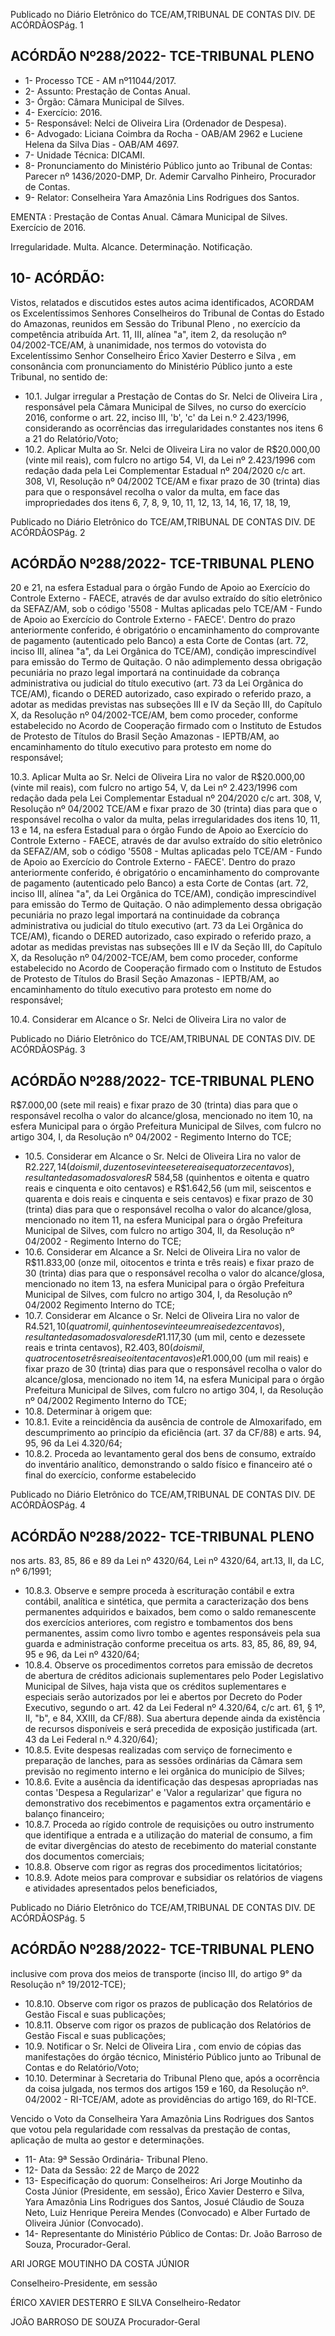 Publicado  no  Diário  Eletrônico do TCE/AM,TRIBUNAL DE CONTAS DIV. DE ACÓRDÃOSPág. 1

## ACÓRDÃO Nº288/2022- TCE-TRIBUNAL PLENO

- 1- Processo TCE - AM nº11044/2017.
- 2- Assunto: Prestação de Contas Anual.
- 3- Órgão: Câmara Municipal de Silves.
- 4- Exercício: 2016.
- 5- Responsável: Nelci de Oliveira Lira (Ordenador de Despesa).
- 6- Advogado: Liciana  Coimbra  da  Rocha  -  OAB/AM  2962  e  Luciene  Helena  da  Silva Dias - OAB/AM 4697.
- 7- Unidade Técnica: DICAMI.
- 8- Pronunciamento  do  Ministério  Público  junto  ao  Tribunal  de  Contas: Parecer  nº 1436/2020-DMP, Dr. Ademir Carvalho Pinheiro, Procurador de Contas.
- 9- Relator: Conselheira Yara Amazônia Lins Rodrigues dos Santos.

EMENTA : Prestação  de  Contas  Anual. Câmara Municipal de Silves. Exercício de 2016.

Irregularidade. Multa. Alcance. Determinação. Notificação.

## 10-  ACÓRDÃO:

Vistos, relatados e discutidos estes autos acima identificados, ACORDAM os Excelentíssimos Senhores Conselheiros do Tribunal de Contas do Estado do Amazonas, reunidos em Sessão do Tribunal Pleno , no exercício da competência atribuída Art. 11, III, alínea "a", item 2, da resolução nº 04/2002-TCE/AM, à unanimidade, nos termos do votovista do Excelentíssimo Senhor Conselheiro Érico Xavier Desterro e Silva , em consonância com pronunciamento do Ministério Público junto a este Tribunal, no sentido de:

- 10.1. Julgar  irregular a  Prestação  de  Contas  do Sr.  Nelci  de  Oliveira  Lira , responsável  pela  Câmara  Municipal  de  Silves,  no  curso  do  exercício 2016,  conforme  o  art.  22,  inciso  III,  'b',  'c'  da  Lei  n.º  2.423/1996, considerando as ocorrências das irregularidades constantes nos itens 6 a 21 do Relatório/Voto;
- 10.2. Aplicar Multa ao Sr. Nelci de Oliveira Lira no valor de R$20.000,00 (vinte  mil  reais),  com  fulcro  no  artigo  54,  VI,  da  Lei  nº 2.423/1996  com  redação  dada  pela  Lei  Complementar  Estadual  nº 204/2020 c/c art. 308, VI, Resolução nº 04/2002 TCE/AM e fixar prazo de 30 (trinta) dias para que o responsável recolha o valor da multa, em face das impropriedades dos itens 6, 7, 8, 9, 10, 11, 12, 13, 14, 16, 17, 18, 19,

Publicado  no  Diário  Eletrônico do TCE/AM,TRIBUNAL DE CONTAS DIV. DE ACÓRDÃOSPág. 2

## ACÓRDÃO Nº288/2022- TCE-TRIBUNAL PLENO

20 e 21, na esfera Estadual para o órgão Fundo de Apoio ao Exercício do Controle  Externo  -  FAECE,  através  de  dar avulso  extraído  do  sítio eletrônico  da  SEFAZ/AM,  sob  o  código  '5508  -  Multas  aplicadas  pelo TCE/AM - Fundo de Apoio ao Exercício do Controle Externo - FAECE'. Dentro do prazo anteriormente conferido, é obrigatório o encaminhamento do comprovante de pagamento (autenticado pelo Banco) a esta Corte de Contas  (art.  72,  inciso  III,  alínea  "a",  da  Lei  Orgânica  do  TCE/AM), condição  imprescindível  para  emissão  do  Termo  de  Quitação.  O  não adimplemento  dessa  obrigação  pecuniária  no  prazo  legal  importará  na continuidade da cobrança administrativa ou judicial do título executivo (art. 73  da  Lei  Orgânica  do  TCE/AM),  ficando  o  DERED  autorizado,  caso expirado o referido prazo, a adotar as medidas previstas nas subseções III  e  IV  da  Seção  III,  do  Capítulo  X,  da  Resolução  nº  04/2002-TCE/AM, bem  como  proceder,  conforme  estabelecido  no  Acordo  de  Cooperação firmado  com  o  Instituto  de  Estudos  de  Protesto  de  Títulos  do  Brasil  Seção  Amazonas  -  IEPTB/AM,  ao  encaminhamento  do  título  executivo para protesto em nome do responsável;

10.3. Aplicar  Multa ao Sr.  Nelci  de  Oliveira  Lira no  valor  de R$20.000,00 (vinte  mil  reais), com  fulcro  no  artigo  54,  V,  da  Lei  nº  2.423/1996  com redação dada pela Lei Complementar Estadual nº 204/2020 c/c art. 308, V, Resolução nº 04/2002 TCE/AM e fixar prazo de 30 (trinta) dias para que  o  responsável  recolha  o  valor  da  multa,  pelas  irregularidades  dos itens 10, 11, 13 e 14, na esfera Estadual para o órgão Fundo de Apoio ao Exercício do Controle Externo - FAECE, através de dar avulso extraído do sítio eletrônico da SEFAZ/AM, sob o código '5508 - Multas aplicadas pelo TCE/AM - Fundo de Apoio ao Exercício do Controle Externo - FAECE'. Dentro do prazo anteriormente conferido, é obrigatório o encaminhamento do comprovante de pagamento (autenticado pelo Banco) a esta Corte de Contas  (art.  72,  inciso  III,  alínea  "a",  da  Lei  Orgânica  do  TCE/AM), condição  imprescindível  para  emissão  do  Termo  de  Quitação.  O  não adimplemento  dessa  obrigação  pecuniária  no  prazo  legal  importará  na continuidade da cobrança administrativa ou judicial do título executivo (art. 73  da  Lei  Orgânica  do  TCE/AM),  ficando  o  DERED  autorizado,  caso expirado o referido prazo, a adotar as medidas previstas nas subseções III  e  IV  da  Seção  III,  do  Capítulo  X,  da  Resolução  nº  04/2002-TCE/AM, bem  como  proceder,  conforme  estabelecido  no  Acordo  de  Cooperação firmado  com  o  Instituto  de  Estudos  de  Protesto  de  Títulos  do  Brasil  Seção  Amazonas  -  IEPTB/AM,  ao  encaminhamento  do  título  executivo para protesto em nome do responsável;

10.4. Considerar  em  Alcance o Sr.  Nelci  de  Oliveira  Lira no  valor  de

Publicado  no  Diário  Eletrônico do TCE/AM,TRIBUNAL DE CONTAS DIV. DE ACÓRDÃOSPág. 3

## ACÓRDÃO Nº288/2022- TCE-TRIBUNAL PLENO

R$7.000,00 (sete mil reais) e fixar prazo de 30 (trinta) dias para que o responsável recolha o valor do alcance/glosa, mencionado no item 10, na esfera Municipal para o órgão Prefeitura Municipal de Silves, com fulcro no artigo 304, I, da Resolução nº 04/2002 - Regimento Interno do TCE;

- 10.5. Considerar  em  Alcance o Sr.  Nelci  de  Oliveira  Lira no  valor  de R$2.227,14 (dois mil, duzentos e vinte e sete reais e quatorze centavos), resultante da soma dos valores R$ 584,58 (quinhentos e oitenta e quatro reais  e  cinquenta  e  oito  centavos) e R$1.642,56 (um  mil,  seiscentos  e quarenta  e  dois  reais  e  cinquenta  e  seis  centavos)  e  fixar prazo de 30 (trinta)  dias para  que  o  responsável  recolha  o  valor  do  alcance/glosa, mencionado  no  item  11,  na  esfera  Municipal  para  o  órgão  Prefeitura Municipal de Silves, com fulcro no artigo 304, II, da Resolução nº 04/2002 - Regimento Interno do TCE;
- 10.6. Considerar  em  Alcance a Sr.  Nelci  de  Oliveira  Lira no  valor  de R$11.833,00 (onze mil, oitocentos e trinta e três reais)  e fixar prazo de 30 (trinta) dias para que o responsável recolha o valor do alcance/glosa, mencionado  no  item  13,  na  esfera  Municipal  para  o  órgão  Prefeitura Municipal de Silves, com fulcro no artigo 304, I, da Resolução nº 04/2002 Regimento Interno do TCE;
- 10.7. Considerar  em  Alcance o Sr.  Nelci  de  Oliveira  Lira no  valor  de R$4.521,10 (quatro  mil,  quinhentos  e  vinte  e  um  reais  e  dez  centavos), resultante da soma dos valores de R$1.117,30 (um mil, cento e dezessete reais e trinta centavos), R$2.403,80 (dois mil, quatrocentos e três reais e oitenta centavos) e R$1.000,00 (um mil reais) e fixar prazo de 30 (trinta) dias para que o responsável recolha o valor do alcance/glosa, mencionado  no  item  14,  na  esfera  Municipal  para  o  órgão  Prefeitura Municipal de Silves, com fulcro no artigo 304, I, da Resolução nº 04/2002 Regimento Interno do TCE;
- 10.8. Determinar à origem que:
- 10.8.1. Evite a reincidência da ausência de controle de Almoxarifado, em descumprimento ao princípio da eficiência (art. 37 da CF/88) e arts. 94, 95, 96 da Lei 4.320/64;
- 10.8.2. Proceda  ao  levantamento  geral  dos  bens  de  consumo, extraído do inventário analítico, demonstrando o saldo físico e financeiro até o final do exercício, conforme estabelecido

Publicado  no  Diário  Eletrônico do TCE/AM,TRIBUNAL DE CONTAS DIV. DE ACÓRDÃOSPág. 4

## ACÓRDÃO Nº288/2022- TCE-TRIBUNAL PLENO

nos arts. 83, 85, 86 e 89 da Lei nº 4320/64, Lei nº 4320/64, art.13, II, da LC, nº 6/1991;

- 10.8.3. Observe e sempre proceda à escrituração contábil e extra contábil,  analítica  e  sintética,  que  permita  a  caracterização dos bens permanentes adquiridos e baixados, bem como o saldo remanescente dos exercícios anteriores, com registro e  tombamentos  dos  bens  permanentes,  assim  como  livro tombo e agentes responsáveis pela sua guarda e administração conforme preceitua os arts. 83, 85, 86, 89, 94, 95 e 96, da Lei nº 4320/64;
- 10.8.4. Observe  os  procedimentos  corretos  para  emissão  de decretos  de  abertura  de  créditos  adicionais  suplementares pelo Poder Legislativo Municipal de Silves, haja vista que os créditos suplementares e especiais serão autorizados por lei e abertos por Decreto do Poder Executivo, segundo o art. 42 da  Lei  Federal  nº  4.320/64,  c/c  art.  61,  §  1º,  II,  "b",  e  84, XXIII, da CF/88). Sua abertura depende ainda da existência de  recursos  disponíveis  e  será  precedida  de  exposição justificada (art. 43 da Lei Federal n.º 4.320/64);
- 10.8.5. Evite despesas realizadas com serviço de fornecimento e preparação  de  lanches,  para  as  sessões  ordinárias  da Câmara sem previsão no regimento interno e lei orgânica do município de Silves;
- 10.8.6. Evite a ausência da identificação das despesas apropriadas nas contas 'Despesa a Regularizar' e 'Valor a regularizar' que figura no demonstrativo dos recebimentos e pagamentos extra orçamentário e balanço financeiro;
- 10.8.7. Proceda ao rígido controle de requisições ou outro instrumento  que  identifique  a  entrada  e  a  utilização  do material de consumo, a fim de evitar divergências do atesto de  recebimento  do  material  constante  dos  documentos comerciais;
- 10.8.8. Observe com rigor as regras dos procedimentos licitatórios;
- 10.8.9. Adote meios para comprovar e subsidiar os relatórios de viagens e atividades apresentados pelos beneficiados,

Publicado  no  Diário  Eletrônico do TCE/AM,TRIBUNAL DE CONTAS DIV. DE ACÓRDÃOSPág. 5

## ACÓRDÃO Nº288/2022- TCE-TRIBUNAL PLENO

inclusive  com  prova  dos  meios  de  transporte (inciso  III,  do artigo 9° da Resolução n° 19/2012-TCE);

- 10.8.10. Observe com rigor os prazos de publicação dos Relatórios de Gestão Fiscal e suas publicações;
- 10.8.11. Observe com rigor os prazos de publicação dos Relatórios de Gestão Fiscal e suas publicações;
- 10.9. Notificar o Sr.  Nelci  de  Oliveira  Lira , com  envio  de  cópias  das manifestações do órgão técnico, Ministério Público junto ao Tribunal de Contas e do Relatório/Voto;
- 10.10. Determinar à  Secretaria do Tribunal Pleno que, após a ocorrência da coisa  julgada,  nos  termos  dos  artigos  159  e  160,  da  Resolução  nº. 04/2002 - RI-TCE/AM, adote as providências do artigo 169, do RI-TCE.

Vencido  o  Voto  da  Conselheira  Yara  Amazônia  Lins  Rodrigues  dos  Santos que votou pela regularidade com ressalvas da prestação de contas, aplicação de multa ao gestor e determinações.

- 11-  Ata: 9ª Sessão Ordinária- Tribunal Pleno.
- 12-  Data da Sessão: 22 de Março de 2022
- 13-  Especificação  do  quorum: Conselheiros:  Ari  Jorge  Moutinho  da  Costa  Júnior (Presidente, em sessão), Érico Xavier Desterro e Silva, Yara Amazônia Lins Rodrigues dos Santos, Josué Cláudio de Souza Neto, Luiz Henrique Pereira Mendes (Convocado) e Alber Furtado de Oliveira Júnior (Convocado).
- 14-  Representante  do  Ministério  Público  de  Contas: Dr.  João  Barroso  de  Souza, Procurador-Geral.

ARI JORGE MOUTINHO DA COSTA JÚNIOR

Conselheiro-Presidente, em sessão

ÉRICO XAVIER DESTERRO E SILVA Conselheiro-Redator

JOÃO BARROSO DE SOUZA Procurador-Geral